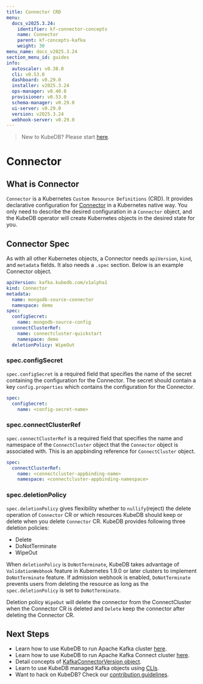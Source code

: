 ```yaml
---
title: Connector CRD
menu:
  docs_v2025.3.24:
    identifier: kf-connector-concepts
    name: Connector
    parent: kf-concepts-kafka
    weight: 30
menu_name: docs_v2025.3.24
section_menu_id: guides
info:
  autoscaler: v0.38.0
  cli: v0.53.0
  dashboard: v0.29.0
  installer: v2025.3.24
  ops-manager: v0.40.0
  provisioner: v0.53.0
  schema-manager: v0.29.0
  ui-server: v0.29.0
  version: v2025.3.24
  webhook-server: v0.29.0
---
```


> New to KubeDB? Please start [here](/docs/v2025.3.24/README).

# Connector

## What is Connector

`Connector` is a Kubernetes `Custom Resource Definitions` (CRD). It provides declarative configuration for [Connector](https://kafka.apache.org/) in a Kubernetes native way. You only need to describe the desired configuration in a `Connector` object, and the KubeDB operator will create Kubernetes objects in the desired state for you.

## Connector Spec

As with all other Kubernetes objects, a Connector needs `apiVersion`, `kind`, and `metadata` fields. It also needs a `.spec` section. Below is an example Connector object.

```yaml
apiVersion: kafka.kubedb.com/v1alpha1
kind: Connector
metadata:
  name: mongodb-source-connector
  namespace: demo
spec:
  configSecret:
    name: mongodb-source-config
  connectClusterRef:
    name: connectcluster-quickstart
    namespace: demo
  deletionPolicy: WipeOut
```

### spec.configSecret

`spec.configSecret` is a required field that specifies the name of the secret containing the configuration for the Connector. The secret should contain a key `config.properties` which contains the configuration for the Connector.
```yaml
spec:
  configSecret:
    name: <config-secret-name>
```

### spec.connectClusterRef

`spec.connectClusterRef` is a required field that specifies the name and namespace of the `ConnectCluster` object that the `Connector` object is associated with. This is an appbinding reference for `ConnectCluster` object.
```yaml
spec:
  connectClusterRef:
    name: <connectcluster-appbinding-name>
    namespace: <connectcluster-appbinding-namespace>
```

### spec.deletionPolicy

`spec.deletionPolicy` gives flexibility whether to `nullify`(reject) the delete operation of `Connector` CR or which resources KubeDB should keep or delete when you delete `Connector` CR. KubeDB provides following three deletion policies:

- Delete
- DoNotTerminate
- WipeOut

When `deletionPolicy` is `DoNotTerminate`, KubeDB takes advantage of `ValidationWebhook` feature in Kubernetes 1.9.0 or later clusters to implement `DoNotTerminate` feature. If admission webhook is enabled, `DoNotTerminate` prevents users from deleting the resource as long as the `spec.deletionPolicy` is set to `DoNotTerminate`.

Deletion policy `WipeOut` will delete the connector from the ConnectCluster when the Connector CR is deleted and `Delete` keep the connector after deleting the Connector CR.

## Next Steps

- Learn how to use KubeDB to run Apache Kafka cluster [here](/docs/v2025.3.24/guides/kafka/quickstart/kafka/).
- Learn how to use KubeDB to run Apache Kafka Connect cluster [here](/docs/v2025.3.24/guides/kafka/connectcluster/quickstart).
- Detail concepts of [KafkaConnectorVersion object](/docs/v2025.3.24/guides/kafka/concepts/kafkaconnectorversion).
- Learn to use KubeDB managed Kafka objects using [CLIs](/docs/v2025.3.24/guides/kafka/cli/cli).
- Want to hack on KubeDB? Check our [contribution guidelines](/docs/v2025.3.24/CONTRIBUTING).
